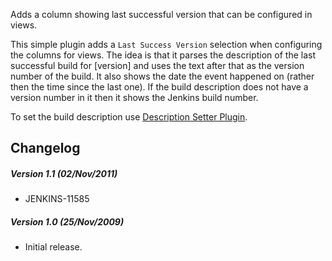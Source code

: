 Adds a column showing last successful version that can be configured in
views.

This simple plugin adds a `Last Success Version` selection when
configuring the columns for views. The idea is that it parses the
description of the last successful build for \[version\] and uses the
text after that as the version number of the build. It also shows the
date the event happened on (rather then the time since the last one). If
the build description does not have a version number in it then it shows
the Jenkins build number.

To set the build description use [Description Setter
Plugin](https://wiki.jenkins.io/display/JENKINS/Description+Setter+Plugin).

## Changelog

##### Version 1.1 (02/Nov/2011)

-   JENKINS-11585

##### Version 1.0 (25/Nov/2009)

-   Initial release.
